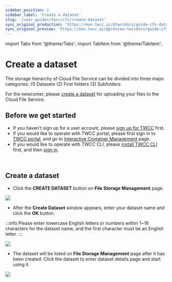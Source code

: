 ```yaml
---
sidebar_position: 2
sidebar_label: 'Create a dataset'
slug: '/user-guides/twcc/cfs/create-dataset'
sync_original_production: 'https://man.twcc.ai/@twccdocs/guide-cfs-dataset-mngmnt-zh' 
sync_original_preview: 'https://man.twcc.ai/@preview-twccdocs/guide-cfs-dataset-mngmnt-zh'
---
```


import Tabs from '@theme/Tabs';
import TabItem from '@theme/TabItem';

# Create a dataset

The storage hierarchy of Cloud File Service can be divided into three major categories: (1) Datasets (2) First folders (3) Subfolders.

For the newcomer, please [create a dataset](/user-guides/twcc/cfs/manage-datasets/create-datasets.md) for uploading your files to the Cloud File Service.

## Before we get started

- If you haven't sign up for a user account, please [sign up for TWCC](/user-guides/tws-member-center/manage-member-accounts/sign-up-for-tws.md) first.
- If you would like to operate with TWCC portal, please first sign in to [TWCC portal](https://tws.twcc.ai/), and go to [Interactive Container Management](/user-guides/twcc/ccs-interactive-container/containers/manage-containers.md) page.
- If you would like to operate with TWCC CLI, please [install TWCC CLI](https://github.com/twcc/TWCC-CLI) first, and then [sign in](https://github.com/twcc/TWCC-CLI).

<br/>

## Create a dataset

* Click the **CREATE DATASET** button on **File Storage Management** page.

![](https://cos.twcc.ai/SYS-MANUAL/uploads/upload_05fe774c3e494caaf61a4263891b1de4.png)

* After the **Create Dataset** window appears, enter your dataset name and click the **OK** button.

:::info
Please enter lowercase English letters or numbers within 1~16 characters for the dataset name, and the first character must be an English letter.
:::

![](https://cos.twcc.ai/SYS-MANUAL/uploads/upload_7a564ae607ff285aef4374be32d5622b.png)

* The dataset will be listed on **File Storage Management** page after it has been created. Click the dataset to enter dataset details page and start using it.

![](https://cos.twcc.ai/SYS-MANUAL/uploads/upload_bb089055fe7ced3cee84dd1c87107847.png)